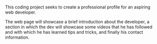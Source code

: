 This coding project seeks to create a professional profile for an aspiring web developer.

The web page will showcase a brief introduction about the developer, a section in which the dev will showcase some videos that he has followed and with which he has learned tips and tricks, and finally his contact information.
